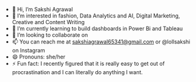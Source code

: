 - 👋 Hi, I’m Sakshi Agrawal
- 👀 I’m interested in fashion, Data Analytics and AI, Digital Marketing, Creative and Content Writing
- 🌱 I’m currently learning to build dashboards in Power Bi and Tableau
- 💞️ I’m looking to collaborate on 
- 📫 You can reach me at sakshiagrawal65341@gmail.com or @lollsakshi on Instagram 
- 😄 Pronouns: she/her
- ⚡ Fun fact: I recently figured that it is really easy to get out of procrastination and I can literally do anything I want. 

<!---
sakshiagrawl/sakshiagrawl is a ✨ special ✨ repository because its `README.md` (this file) appears on your GitHub profile.
You can click the Preview link to take a look at your changes.
--->
